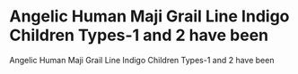 # Angelic Human Maji Grail Line Indigo Children Types-1 and 2 have been

Angelic Human Maji Grail Line Indigo Children Types-1 and 2 have been